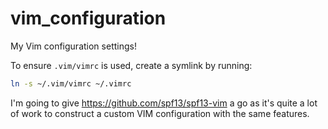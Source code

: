# vim_configuration
My Vim configuration settings!

To ensure `.vim/vimrc` is used, create a symlink by running:
```BASH
ln -s ~/.vim/vimrc ~/.vimrc
```


I'm going to give https://github.com/spf13/spf13-vim a go as it's quite a lot of work to construct a custom VIM configuration with the same features.
